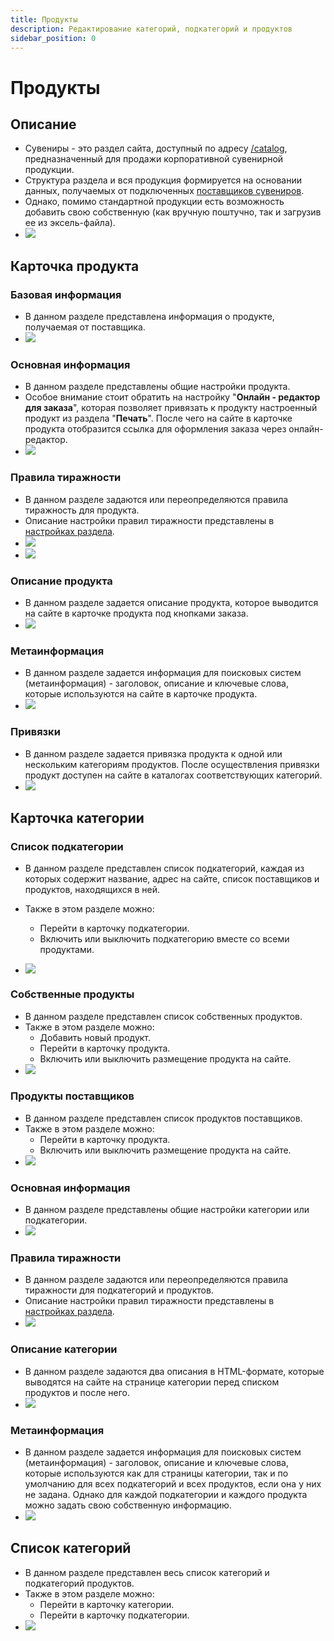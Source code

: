 ```yaml
---
title: Продукты
description: Редактирование категорий, подкатегорий и продуктов
sidebar_position: 0
---
```


# Продукты

## Описание
* Сувениры - это раздел сайта, доступный по адресу [/catalog](https://demo.pixlpark.ru/catalog), предназначенный для продажи корпоративной сувенирной продукции.
* Структура раздела и вся продукция формируется на основании данных, получаемых от подключенных [поставщиков сувениров](https://pixlpark.ru/features/gifts).
* Однако, помимо стандартной продукции есть возможность добавить свою собственную (как вручную поштучно, так и загрузив ее из эксель-файла).
* ![](../_media/gift/catalog.png)

## Карточка продукта

### Базовая информация
* В данном разделе представлена информация о продукте, получаемая от поставщика.
* ![](../_media/gift/gift01.png)

### Основная информация
* В данном разделе представлены общие настройки продукта.
* Особое внимание стоит обратить на настройку "__Онлайн - редактор для заказа__", которая позволяет привязать к продукту настроенный продукт из раздела "__Печать__". После чего на сайте в карточке продукта отобразится ссылка для оформления заказа через онлайн-редактор.
* ![](../_media/gift/gift02.png)

### Правила тиражности
* В данном разделе задаются или переопределяются правила тиражность для продукта.
* Описание настройки правил тиражности представлены в [настройках раздела](/gift/settings#правила-тиражности).
* ![](../_media/gift/gift03.png)
* ![](../_media/gift/gift04.png)

### Описание продукта
* В данном разделе задается описание продукта, которое выводится на сайте в карточке продукта под кнопками заказа.
* ![](../_media/gift/gift05.png)

### Метаинформация
* В данном разделе задается информация для поисковых систем (метаинформация) - заголовок, описание и ключевые слова, которые используются на сайте в карточке продукта.
* ![](../_media/gift/gift06.png)

### Привязки
* В данном разделе задается привязка продукта к одной или нескольким категориям продуктов. После осуществления привязки продукт доступен на сайте в каталогах соответствующих категорий.
* ![](../_media/gift/binding.png)

## Карточка категории

### Список подкатегории
* В данном разделе представлен список подкатегорий, каждая из которых содержит название, адрес на сайте, список поставщиков и продуктов, находящихся в ней.
* Также в этом разделе можно:
    + Перейти в карточку подкатегории.
    + Включить или выключить подкатегорию вместе со всеми продуктами.

* ![](../_media/gift/gift11.png)

### Собственные продукты
* В данном разделе представлен список собственных продуктов.
* Также в этом разделе можно:
    + Добавить новый продукт.
    + Перейти в карточку продукта.
    + Включить или выключить размещение продукта на сайте.
* ![](../_media/gift/gift12.png)

### Продукты поставщиков
* В данном разделе представлен список продуктов поставщиков.
* Также в этом разделе можно:
    + Перейти в карточку продукта.
    + Включить или выключить размещение продукта на сайте.
* ![](../_media/gift/gift13.png)

### Основная информация
* В данном разделе представлены общие настройки категории или подкатегории.
* ![](../_media/gift/gift14.png)

### Правила тиражности
* В данном разделе задаются или переопределяются правила тиражности для подкатегорий и продуктов.
* Описание настройки правил тиражности представлены в [настройках раздела](/gift/settings#правила-тиражности).
* ![](../_media/gift/gift03.png)

### Описание категории
* В данном разделе задаются два описания в HTML-формате, которые выводятся на сайте на странице категории перед списком продуктов и после него.
* ![](../_media/gift/gift07.png)

### Метаинформация
* В данном разделе задается информация для поисковых систем (метаинформация) - заголовок, описание и ключевые слова, которые используются как для страницы категории, так и по умолчанию для всех подкатегорий и всех продуктов, если она у них не задана. Однако для каждой подкатегории и каждого продукта можно задать свою собственную информацию.
* ![](../_media/gift/gift08.png)

## Список категорий
* В данном разделе представлен весь список категорий и подкатегорий продуктов.
* Также в этом разделе можно:
    + Перейти в карточку категории.
    + Перейти в карточку подкатегории.
* ![](../_media/gift/gift15.png)